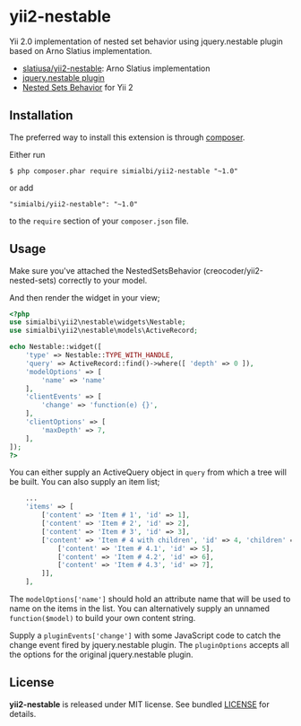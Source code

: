 # yii2-nestable

Yii 2.0 implementation of nested set behavior using jquery.nestable plugin based on
Arno Slatius implementation.
* [slatiusa/yii2-nestable](https://github.com/ASlatius/yii2-nestable): Arno Slatius implementation
* [jquery.nestable plugin](http://dbushell.github.io/Nestable/) 
* [Nested Sets Behavior](https://github.com/creocoder/yii2-nested-sets) for Yii 2

## Installation

The preferred way to install this extension is through [composer](http://getcomposer.org/download/).

Either run

```
$ php composer.phar require simialbi/yii2-nestable "~1.0"
```

or add

```
"simialbi/yii2-nestable": "~1.0"
```

to the ```require``` section of your `composer.json` file.

## Usage

Make sure you've attached the NestedSetsBehavior (creocoder/yii2-nested-sets) correctly to your model.

And then render the widget in your view;

```php
<?php
use simialbi\yii2\nestable\widgets\Nestable;
use simialbi\yii2\nestable\models\ActiveRecord;

echo Nestable::widget([
    'type' => Nestable::TYPE_WITH_HANDLE,
    'query' => ActiveRecord::find()->where([ 'depth' => 0 ]),
    'modelOptions' => [
        'name' => 'name'
    ],
    'clientEvents' => [
        'change' => 'function(e) {}',
    ],
    'clientOptions' => [
        'maxDepth' => 7,
    ],
]);
?>
```

You can either supply an ActiveQuery object in `query` from which a tree will be built.
You can also supply an item list;
```php
    ...
    'items' => [
        ['content' => 'Item # 1', 'id' => 1],
        ['content' => 'Item # 2', 'id' => 2],
        ['content' => 'Item # 3', 'id' => 3],
        ['content' => 'Item # 4 with children', 'id' => 4, 'children' => [
            ['content' => 'Item # 4.1', 'id' => 5],
            ['content' => 'Item # 4.2', 'id' => 6],
            ['content' => 'Item # 4.3', 'id' => 7],
        ]],
    ],
```

The `modelOptions['name']` should hold an attribute name that will be used to name on the items in the list.
You can alternatively supply an unnamed `function($model)` to build your own content string.

Supply a `pluginEvents['change']` with some JavaScript code to catch the change event fired by jquery.nestable plugin.
The `pluginOptions` accepts all the options for the original jquery.nestable plugin.

## License

**yii2-nestable** is released under MIT license. See bundled [LICENSE](LICENSE) for details.